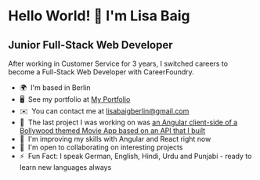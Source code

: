 Hello World! 👋 I'm Lisa Baig
==========================

Junior Full-Stack Web Developer
------------------------

After working in Customer Service for 3 years, I switched careers to become a Full-Stack Web Developer with CareerFoundry.

* 🌍  I'm based in Berlin
* 🖥️  See my portfolio at [My Portfolio](http://leezajee.github.io/portfolio.website/)
* ✉️  You can contact me at [lisabaigberlin@gmail.com](mailto:lisabaigberlin@gmail.com)
* 🚀  The last project I was working on was [an Angular client-side of a Bollywood themed Movie App based on an API that I built](https://leezajee.github.io/bolly-flix-angular-client/welcome)
* 🧠  I'm improving my skills with Angular and React right now
* 🤝  I'm open to collaborating on interesting projects
* ⚡  Fun Fact: I speak German, English, Hindi, Urdu and Punjabi - ready to learn new languages always 
